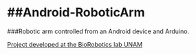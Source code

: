 ##Android-RoboticArm
==================

###Robotic arm controlled from an Android device and Arduino.

[Project developed at the BioRobotics lab UNAM](http://biorobotics.fi-p.unam.mx/)
